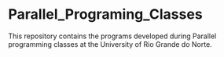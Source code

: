 # Parallel_Programing_Classes

This repository contains the programs developed during Parallel programming classes at the University of Rio Grande do Norte.